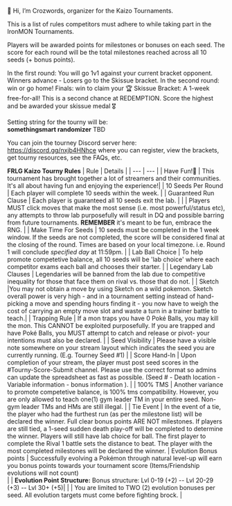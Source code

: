 👋 Hi, I’m Crozwords, organizer for the Kaizo Tournaments. 

This is a list of rules competitors must adhere to while taking part in the IronMON Tournaments.

Players will be awarded points for milestones or bonuses on each seed. The score for each round will be the total milestones reached across all 10 seeds (+ bonus points).

In the first round: You will go 1v1 against your current bracket opponent. Winners advance - Losers go to the Skissue bracket. 
In the second round: win or go home!
Finals: win to claim your 🏆
Skissue Bracket: A 1-week free-for-all! This is a second chance at REDEMPTION. Score the highest and be awarded your skissue medal 🎖️

Setting string for the tourny will be: <br> **somethingsmart randomizer** TBD  <br>

You can join the tourney Discord server here: https://discord.gg/nxjb4HNhce where you can register, view the brackets, get tourny resources, see the FAQs, etc.

**FRLG Kaizo Tourny Rules** 
| Rule | Details |
| --- | --- |
| Have Fun!🙂 | This tournament has brought together a lot of streamers and their communities. It's all about having fun and enjoying the experience!|
| 10 Seeds Per Round | 	Each player will complete 10 seeds within the week. |
| Guaranteed Run Clause | Each player is guaranteed all 10 seeds exit the lab. |
|                       | Players MUST click moves that make the most sense (i.e. most powerful/status etc), any attempts to throw lab purposefully will result in DQ and possible barring from future tournaments. **REMEMBER** it's meant to be fun, embrace the RNG. |
| Make Time For Seeds | 10 seeds must be completed in the 1 week window. If the seeds are not completed, the score will be considered final at the closing of the round. Times are based on your local timezone. i.e. Round 1 will conclude *specified day* at 11:59pm. |
| Lab Ball Choice | 	To help promote competetive balance, all 10 seeds will be 'lab choice' where each competitor exams each ball and chooses their starter. |
| Legendary Lab Clauses | Legendaries will be banned from the lab due to competitive inequality for those that face them on rival vs. those that do not. |
| Sketch |You may not obtain a move by using Sketch on a wild pokemon. Sketch overall power is very high - and in a tournament setting instead of hand-picking a move and spending hours finding it - you now have to weigh the cost of carrying an empty move slot and waste a turn in a trainer battle to teach.|
| Trapping Rule | If a mon traps you have 0 Poké Balls, you may kill the mon. This CANNOT be exploited purposefully. If you are trapped and have Poké Balls, you MUST attempt to catch and release or pivot- your intentions must also be declared. |
| Seed Visibility | 	Please have a visible note somewhere on your stream layout which indicates the seed you are currently running. (E.g. Tourney Seed #1) |
| Score Hand-In | 	Upon completion of your stream, the player must post seed scores in the #Tourny-Score-Submit channel. Please use the correct format so admins can update the spreadsheet as fast as possible. (Seed # - Death location - Variable information - bonus information ). |
| 100% TMS | 	Another variance to promote competetive balance, is 100% tms compatibility. However, you are only allowed to teach one(1) gym leader TM in your entire seed. Non-gym leader TMs and HMs are still illegal. |
| Tie Event | 	In the event of a tie, the player who had the furthest run (as per the milestone list) will be declared the winner. Full clear bonus points ARE NOT milestones. If players are still tied, a 1-seed sudden death play-off will be completed to determine the winner. Players will still have lab choice for ball. The first player to complete the Rival 1 battle sets the distance to beat. The player with the most completed milestones will be declared the winner. 
| Evolution Bonus points | Successfully evolving a Pokémon through natural level-up  will earn you bonus points towards your tournament score (Items/Friendship evolutions will not count)  
|                        | **Evolution Point Structure:** Bonus structure: Lvl 0-19 (+2) -- Lvl 20-29 (+3) -- Lvl 30+ (+5)|
|                        | You are limited to TWO (2) evolution bonuses per seed. All evolution targets must come before fighting brock. | 

